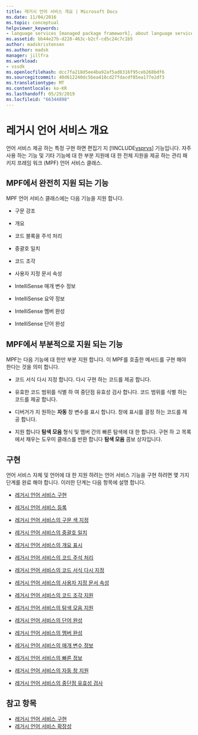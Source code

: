 ```yaml
---
title: 레거시 언어 서비스 개요 | Microsoft Docs
ms.date: 11/04/2016
ms.topic: conceptual
helpviewer_keywords:
- language services [managed package framework], about language services
ms.assetid: bb44e27b-d228-463c-b2cf-cd5c24c7c1b5
author: madskristensen
ms.author: madsk
manager: jillfra
ms.workload:
- vssdk
ms.openlocfilehash: dcc7fa218d5ee4ba92af5ad8316f95ceb268bdf6
ms.sourcegitcommit: 40d612240dc5bea418cd27fdacdf85ea177e2df3
ms.translationtype: MT
ms.contentlocale: ko-KR
ms.lasthandoff: 05/29/2019
ms.locfileid: "66344898"
---
```

# <a name="legacy-language-service-overview"></a>레거시 언어 서비스 개요
언어 서비스 제공 하는 특정 구현 하면 편집기 지 [!INCLUDE[vsprvs](../../code-quality/includes/vsprvs_md.md)] 기능입니다. 자주 사용 하는 기능 및 기타 기능에 대 한 부분 지원에 대 한 전체 지원을 제공 하는 관리 패키지 프레임 워크 (MPF) 언어 서비스 클래스.

## <a name="fully-supported-features-in-the-mpf"></a>MPF에서 완전히 지원 되는 기능
 MPF 언어 서비스 클래스에는 다음 기능을 지원 합니다.

- 구문 강조

- 개요

- 코드 블록을 주석 처리

- 중괄호 일치

- 코드 조각

- 사용자 지정 문서 속성

- IntelliSense 매개 변수 정보

- IntelliSense 요약 정보

- IntelliSense 멤버 완성

- IntelliSense 단어 완성

## <a name="partially-supported-features-in-the-mpf"></a>MPF에서 부분적으로 지원 되는 기능
 MPF는 다음 기능에 대 한만 부분 지원 합니다. 이 MPF를 호출한 메서드를 구현 해야 한다는 것을 의미 합니다.

- 코드 서식 다시 지정 합니다. 다시 구현 하는 코드를 제공 합니다.

- 유효한 코드 범위를 식별 하 여 중단점 유효성 검사 합니다. 코드 범위를 식별 하는 코드를 제공 합니다.

- 디버거가 지 원하는 **자동** 창 변수를 표시 합니다. 창에 표시를 결정 하는 코드를 제공 합니다.

- 지원 합니다 **탐색 모음** 형식 및 멤버 간의 빠른 탐색에 대 한 합니다. 구현 하 고 목록에서 채우는 도우미 클래스를 반환 합니다 **탐색 모음** 콤보 상자입니다.

## <a name="implementation"></a>구현
 언어 서비스 자체 및 언어에 대 한 지원 하려는 언어 서비스 기능을 구현 하려면 몇 가지 단계를 완료 해야 합니다. 이러한 단계는 다음 항목에 설명 합니다.

- [레거시 언어 서비스 구현](../../extensibility/internals/implementing-a-legacy-language-service2.md)

- [레거시 언어 서비스 등록](../../extensibility/internals/registering-a-legacy-language-service1.md)

- [레거시 언어 서비스의 구문 색 지정](../../extensibility/internals/syntax-colorizing-in-a-legacy-language-service.md)

- [레거시 언어 서비스의 중괄호 일치](../../extensibility/internals/brace-matching-in-a-legacy-language-service.md)

- [레거시 언어 서비스의 개요 표시](../../extensibility/internals/outlining-in-a-legacy-language-service.md)

- [레거시 언어 서비스의 코드 주석 처리](../../extensibility/internals/commenting-code-in-a-legacy-language-service.md)

- [레거시 언어 서비스의 코드 서식 다시 지정](../../extensibility/internals/reformatting-code-in-a-legacy-language-service.md)

- [레거시 언어 서비스의 사용자 지정 문서 속성](../../extensibility/internals/custom-document-properties-in-a-legacy-language-service.md)

- [레거시 언어 서비스의 코드 조각 지원](../../extensibility/internals/support-for-code-snippets-in-a-legacy-language-service.md)

- [레거시 언어 서비스의 탐색 모음 지원](../../extensibility/internals/support-for-the-navigation-bar-in-a-legacy-language-service.md)

- [레거시 언어 서비스의 단어 완성](../../extensibility/internals/word-completion-in-a-legacy-language-service.md)

- [레거시 언어 서비스의 멤버 완성](../../extensibility/internals/member-completion-in-a-legacy-language-service.md)

- [레거시 언어 서비스의 매개 변수 정보](../../extensibility/internals/parameter-info-in-a-legacy-language-service2.md)

- [레거시 언어 서비스의 빠른 정보](../../extensibility/internals/quick-info-in-a-legacy-language-service.md)

- [레거시 언어 서비스의 자동 창 지원](../../extensibility/internals/support-for-the-autos-window-in-a-legacy-language-service.md)

- [레거시 언어 서비스의 중단점 유효성 검사](../../extensibility/internals/validating-breakpoints-in-a-legacy-language-service.md)

## <a name="see-also"></a>참고 항목
- [레거시 언어 서비스 구현](../../extensibility/internals/implementing-a-legacy-language-service1.md)
- [레거시 언어 서비스 확장성](../../extensibility/internals/legacy-language-service-extensibility.md)